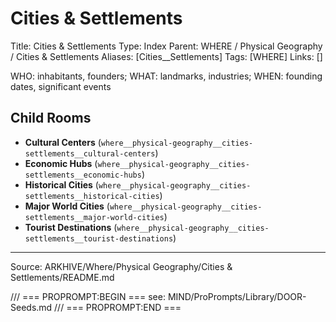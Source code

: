 # Cities & Settlements

Title: Cities & Settlements
Type: Index
Parent: WHERE / Physical Geography / Cities & Settlements
Aliases: [Cities__Settlements]
Tags: [WHERE]
Links: []

WHO: inhabitants, founders; WHAT: landmarks, industries; WHEN: founding dates, significant events

## Child Rooms
- **Cultural Centers** (`where__physical-geography__cities-settlements__cultural-centers`)
- **Economic Hubs** (`where__physical-geography__cities-settlements__economic-hubs`)
- **Historical Cities** (`where__physical-geography__cities-settlements__historical-cities`)
- **Major World Cities** (`where__physical-geography__cities-settlements__major-world-cities`)
- **Tourist Destinations** (`where__physical-geography__cities-settlements__tourist-destinations`)

---
Source: ARKHIVE/Where/Physical Geography/Cities & Settlements/README.md

/// === PROPROMPT:BEGIN ===
see: MIND/ProPrompts/Library/DOOR-Seeds.md
/// === PROPROMPT:END ===
